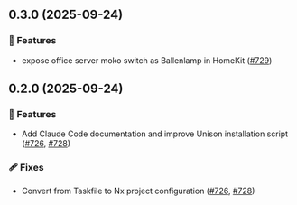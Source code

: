 ## 0.3.0 (2025-09-24)

### 🚀 Features

- expose office server moko switch as Ballenlamp in HomeKit ([#729](https://github.com/vgijssel/setup/pull/729))

## 0.2.0 (2025-09-24)

### 🚀 Features

- Add Claude Code documentation and improve Unison installation script ([#726](https://github.com/vgijssel/setup/pull/726), [#728](https://github.com/vgijssel/setup/issues/728))

### 🩹 Fixes

- Convert from Taskfile to Nx project configuration ([#726](https://github.com/vgijssel/setup/pull/726), [#728](https://github.com/vgijssel/setup/issues/728))